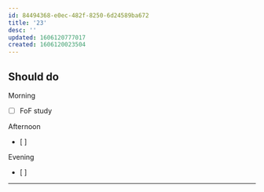 ```yaml
---
id: 84494368-e0ec-482f-8250-6d24589ba672
title: '23'
desc: ''
updated: 1606120777017
created: 1606120023504
---
```


## Should do

Morning
- [ ] FoF study

Afternoon
- [ ]

Evening
- [ ]

---


